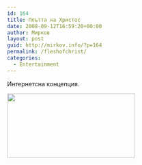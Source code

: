 ```yaml
---
id: 164
title: Плътта на Христос
date: 2008-09-12T16:59:20+00:00
author: Мирков
layout: post
guid: http://mirkov.info/?p=164
permalink: /fleshofchrist/
categories:
  - Entertainment
---
```

Интернетсна концепция.

[<img class="alignnone size-medium wp-image-165" title="fleshofchristiv2" src="http://mirkov.info/wp-content/uploads/2008/09/fleshofchristiv2-300x150.jpg" alt="" width="300" height="150" />](http://mirkov.info/wp-content/uploads/2008/09/fleshofchristiv2.jpg)